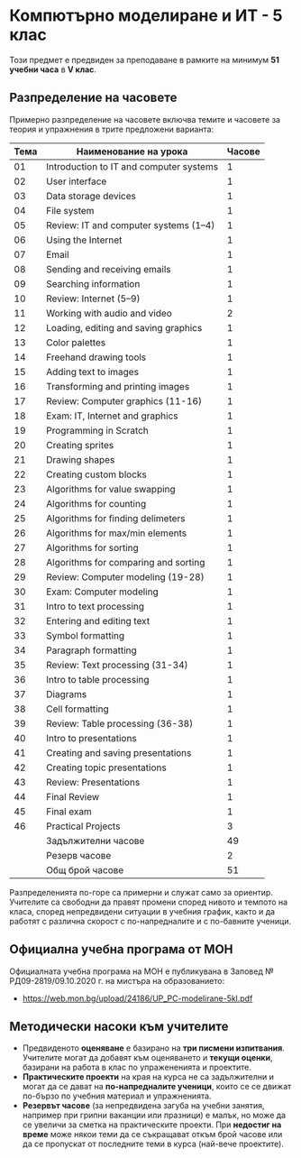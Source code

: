# Компютърно моделиране и ИТ - 5 клас

Този предмет е предвиден за преподаване в рамките на минимум **51 учебни часа** в **V клас**.

## Разпределение на часовете

Примерно разпределение на часовете включва темите и часовете за теория и упражнения в трите предложени варианта:

| Тема | Наименование на урока                      | Часове      |
|------|--------------------------------------------|-------------|
|  01  | Introduction to IT and computer systems    |      1      |
|  02  | User interface                             |      1      |
|  03  | Data storage devices                       |      1      |
|  04  | File system                                |      1      |
|  05  | Review: IT and computer systems (1–4)      |      1      |
|  06  | Using the Internet                         |      1      |
|  07  | Email                                      |      1      |
|  08  | Sending and receiving emails               |      1      |
|  09  | Searching information                      |      1      |
|  10  | Review: Internet (5–9)                     |      1      |
|  11  | Working with audio and video               |      2      |
|  12  | Loading, editing and saving graphics       |      1      |
|  13  | Color palettes                             |      1      |
|  14  | Freehand drawing tools                     |      1      |
|  15  | Adding text to images                      |      1      |
|  16  | Transforming and printing images           |      1      |
|  17  | Review: Computer graphics (11-16)          |      1      |
|  18  | Exam: IT, Internet and graphics            |      1      |
|  19  | Programming in Scratch                     |      1      |
|  20  | Creating sprites                           |      1      |
|  21  | Drawing shapes                             |      1      |
|  22  | Creating custom blocks                     |      1      |
|  23  | Algorithms for value swapping              |      1      |
|  24  | Algorithms for counting                    |      1      |
|  25  | Algorithms for finding delimeters          |      1      |
|  26  | Algorithms for max/min elements            |      1      |
|  27  | Algorithms for sorting                     |      1      |
|  28  | Algorithms for comparing and sorting       |      1      |
|  29  | Review: Computer modeling (19-28)          |      1      |
|  30  | Exam: Computer modeling                    |      1      |
|  31  | Intro to text processing                   |      1      |
|  32  | Entering and editing text                  |      1      |
|  33  | Symbol formatting                          |      1      |
|  34  | Paragraph formatting                       |      1      |
|  35  | Review: Text processing (31-34)            |      1      |
|  36  | Intro to table processing                  |      1      |
|  37  | Diagrams                                   |      1      |
|  38  | Cell formatting                            |      1      |
|  39  | Review: Table processing (36-38)           |      1      |
|  40  | Intro to presentations                     |      1      |
|  41  | Creating and saving presentations          |      1      |
|  42  | Creating topic presentations               |      1      |
|  43  | Review: Presentations                      |      1      |
|  44  | Final Review                               |      1      |
|  45  | Final exam                                 |      1      |
|  46  | Practical Projects                         |      3      |
|      | Задължителни часове                        |     49      |
|      | Резерв часове                              |      2      |
|      | Общ брой часове                            |     51      |

Разпределенията по-горе са примерни и служат само за ориентир. Учителите са свободни да правят промени според нивото и темпото на класа, според непредвидени ситуации в учебния график, както и да работят с различна скорост с по-напредналите и с по-бавните ученици.

## Официална учебна програма от МОН

Официалната учебна програма на МОН е публикувана в Заповед № РД09-2819/09.10.2020 г. на мистъра на образованието:
  - https://web.mon.bg/upload/24186/UP_PC-modelirane-5kl.pdf

## Методически насоки към учителите

  - Предвиденото **оценяване** е базирано на **три писмени изпитвания**. Учителите могат да добавят към оценяването и **текущи оценки**, базирани на работа в клас по упражененията и проектите.
  - **Практическите проекти** на края на курса не са задължителни и могат да се дават на **по-напредналите ученици**, които се се движат по-бързо по учебния материал и упражненията.
  - **Резервът часове** (за непредвидена загуба на учебни занятия, например при грипни ваканции или празници) е малък, но може да се увеличи за сметка на практическите проекти. При **недостиг на време** може някои теми да се съкращават откъм брой часове или да се пропускат от последните теми в курса (най-вече проектите).
